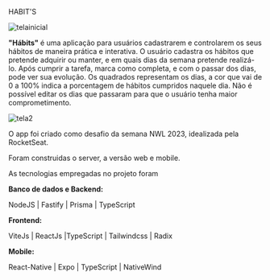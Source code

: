 HABIT'S

![telainicial](https://user-images.githubusercontent.com/103333385/214583071-7590b736-2f04-4164-bad7-00c597c6c436.gif)

  

**"Hábits"** é uma aplicação para usuários cadastrarem e controlarem os seus hábitos de maneira prática e interativa. O usuário cadastra os hábitos que pretende adquirir ou manter, e em quais dias da semana pretende realizá-lo. Após cumprir a tarefa, marca como completa, e com o passar dos dias, pode ver sua evolução. Os quadrados representam os dias, a cor que vai de 0 a 100% indica a porcentagem de hábitos cumpridos naquele dia. Não é possível editar os dias que passaram para que o usuário tenha maior comprometimento.


![tela2](https://user-images.githubusercontent.com/103333385/214583506-d4580a35-646a-44d0-8fb9-f18f007757c6.gif)

  

O app foi criado como desafio da semana NWL 2023, idealizada pela RocketSeat.

Foram construidas o server, a versão web e mobile.

  
  

As tecnologias empregadas no projeto foram

  

**Banco de dados e Backend:**

  

NodeJS | Fastify | Prisma | TypeScript

  

**Frontend:**

  

ViteJs | ReactJs |TypeScript | Tailwindcss | Radix

  

**Mobile:**

  

React-Native | Expo | TypeScript | NativeWind

